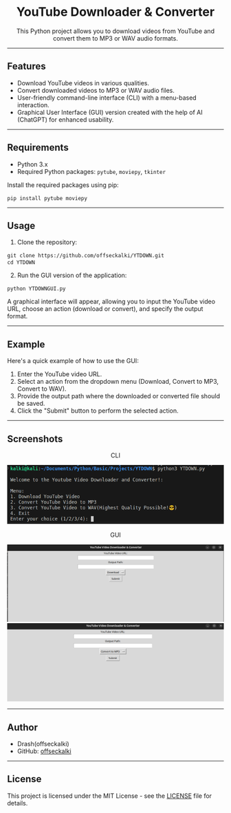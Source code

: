 <!DOCTYPE html>
<html>

<body>

<h1 align="center">YouTube Downloader & Converter</h1>

<p align="center">This Python project allows you to download videos from YouTube and convert them to MP3 or WAV audio formats.</p>

<hr>

<h2>Features</h2>

<ul>
  <li>Download YouTube videos in various qualities.</li>
  <li>Convert downloaded videos to MP3 or WAV audio files.</li>
  <li>User-friendly command-line interface (CLI) with a menu-based interaction.</li>
  <li>Graphical User Interface (GUI) version created with the help of AI (ChatGPT) for enhanced usability.</li>
</ul>

<hr>

<h2>Requirements</h2>

<ul>
  <li>Python 3.x</li>
  <li>Required Python packages: <code>pytube</code>, <code>moviepy</code>, <code>tkinter</code></li>
</ul>

<p>Install the required packages using pip:</p>

<pre><code>pip install pytube moviepy
</code></pre>

<hr>

<h2>Usage</h2>

<ol>
  <li>Clone the repository:</li>
</ol>

<pre><code>git clone https://github.com/offseckalki/YTDOWN.git
cd YTDOWN
</code></pre>

<ol start="2">
  <li>Run the GUI version of the application:</li>
</ol>

<pre><code>python YTDOWNGUI.py
</code></pre>

<p>A graphical interface will appear, allowing you to input the YouTube video URL, choose an action (download or convert), and specify the output format.</p>

<hr>

<h2>Example</h2>

<p>Here's a quick example of how to use the GUI:</p>

<ol>
  <li>Enter the YouTube video URL.</li>
  <li>Select an action from the dropdown menu (Download, Convert to MP3, Convert to WAV).</li>
  <li>Provide the output path where the downloaded or converted file should be saved.</li>
  <li>Click the "Submit" button to perform the selected action.</li>
</ol>

<hr>

<h2>Screenshots</h2>


<p align="center">
  <p align="center">CLI</p>
  <img src="https://raw.githubusercontent.com/offseckalki/YTDOWN/main/ScreenShots/Screenshot%20from%202024-05-02%2021-26-24.png" alt="CLI Screenshot 1" width="600">
  <p align="center">GUI</p>
  <img src="https://raw.githubusercontent.com/offseckalki/YTDOWN/main/ScreenShots/Screenshot%20from%202024-05-02%2021-26-56.png" alt="GUI Screenshot 1" width="600">
  <img src="https://raw.githubusercontent.com/offseckalki/YTDOWN/main/ScreenShots/Screenshot%20from%202024-05-02%2021-28-09.png" alt="GUI Screenshot 1" width="600">

</p>

<hr>

<h2>Author</h2>

<ul>
  <li>Drash(offseckalki)</li>
  <li>GitHub: <a href="https://github.com/offseckalki">offseckalki</a></li>
</ul>

<hr>

<h2>License</h2>

<p>This project is licensed under the MIT License - see the <a href="LICENSE">LICENSE</a> file for details.</p>

</body>
</html>
